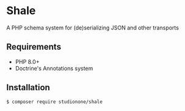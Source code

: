 # Shale
A PHP schema system for (de)serializing JSON and other transports

## Requirements
 - PHP 8.0+
 - Doctrine's Annotations system

## Installation

    $ composer require studionone/shale
